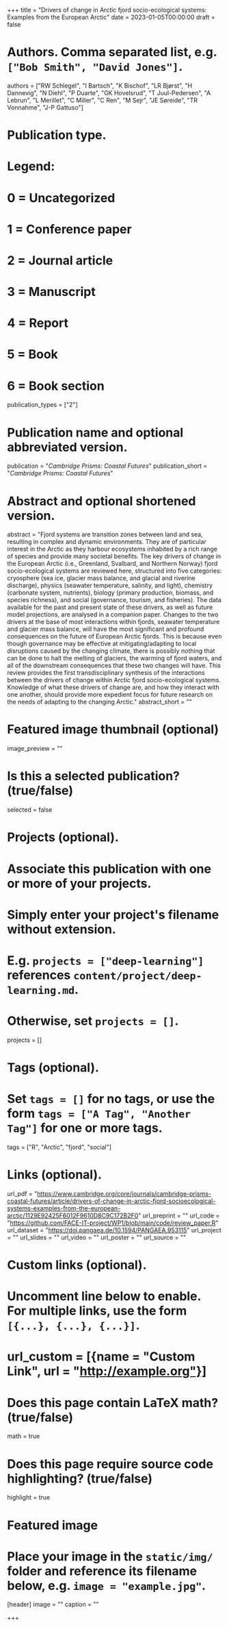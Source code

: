 +++
title = "Drivers of change in Arctic fjord socio-ecological systems: Examples from the European Arctic"
date = 2023-01-05T00:00:00
draft = false

# Authors. Comma separated list, e.g. `["Bob Smith", "David Jones"]`.
authors = ["RW Schlegel", "I Bartsch", "K Bischof", "LR Bjørst", "H Dannevig", "N Diehl", "P Duarte", "GK Hovelsrud", "T Juul-Pedersen", "A Lebrun", "L Merillet", "C Miller", "C Ren", "M Sejr", "JE Søreide", "TR Vonnahme", "J-P Gattuso"]

# Publication type.
# Legend:
# 0 = Uncategorized
# 1 = Conference paper
# 2 = Journal article
# 3 = Manuscript
# 4 = Report
# 5 = Book
# 6 = Book section
publication_types = ["2"]

# Publication name and optional abbreviated version.
publication = "*Cambridge Prisms: Coastal Futures*"
publication_short = "*Cambridge Prisms: Coastal Futures*"

# Abstract and optional shortened version.
abstract = "Fjord systems are transition zones between land and sea, resulting in complex and dynamic environments. They are of particular interest in the Arctic as they harbour ecosystems inhabited by a rich range of species and provide many societal benefits. The key drivers of change in the European Arctic (i.e., Greenland, Svalbard, and Northern Norway) fjord socio-ecological systems are reviewed here, structured into five categories: cryosphere (sea ice, glacier mass balance, and glacial and riverine discharge), physics (seawater temperature, salinity, and light), chemistry (carbonate system, nutrients), biology (primary production, biomass, and species richness), and social (governance, tourism, and fisheries). The data available for the past and present state of these drivers, as well as future model projections, are analysed in a companion paper. Changes to the two drivers at the base of most interactions within fjords, seawater temperature and glacier mass balance, will have the most significant and profound consequences on the future of European Arctic fjords. This is because even though governance may be effective at mitigating/adapting to local disruptions caused by the changing climate, there is possibly nothing that can be done to halt the melting of glaciers, the warming of fjord waters, and all of the downstream consequences that these two changes will have. This review provides the first transdisciplinary synthesis of the interactions between the drivers of change within Arctic fjord socio-ecological systems. Knowledge of what these drivers of change are, and how they interact with one another, should provide more expedient focus for future research on the needs of adapting to the changing Arctic."
abstract_short = ""

# Featured image thumbnail (optional)
image_preview = ""

# Is this a selected publication? (true/false)
selected = false

# Projects (optional).
#   Associate this publication with one or more of your projects.
#   Simply enter your project's filename without extension.
#   E.g. `projects = ["deep-learning"]` references `content/project/deep-learning.md`.
#   Otherwise, set `projects = []`.
projects = []

# Tags (optional).
#   Set `tags = []` for no tags, or use the form `tags = ["A Tag", "Another Tag"]` for one or more tags.
tags = ["R", "Arctic", "fjord", "social"]

# Links (optional).
url_pdf = "https://www.cambridge.org/core/journals/cambridge-prisms-coastal-futures/article/drivers-of-change-in-arctic-fjord-socioecological-systems-examples-from-the-european-arctic/1129E92425F6012F9610D8C9C172B2F0"
url_preprint = ""
url_code = "https://github.com/FACE-IT-project/WP1/blob/main/code/review_paper.R"
url_dataset = "https://doi.pangaea.de/10.1594/PANGAEA.953115"
url_project = ""
url_slides = ""
url_video = ""
url_poster = ""
url_source = ""

# Custom links (optional).
#   Uncomment line below to enable. For multiple links, use the form `[{...}, {...}, {...}]`.
# url_custom = [{name = "Custom Link", url = "http://example.org"}]

# Does this page contain LaTeX math? (true/false)
math = true

# Does this page require source code highlighting? (true/false)
highlight = true

# Featured image
# Place your image in the `static/img/` folder and reference its filename below, e.g. `image = "example.jpg"`.
[header]
image = ""
caption = ""

+++

